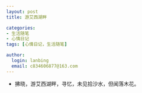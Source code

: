 ```yaml
---
layout: post
title: 游艾西湖畔

categories:
- 生活随笔
- 心情日记
tags: [心情日记，生活随笔]

author:
  login: lanbing
  email: c834606877@163.com
---
```



- 拂晓，游艾西湖畔，寻忆，未见拾沙水，但闻落木花。

